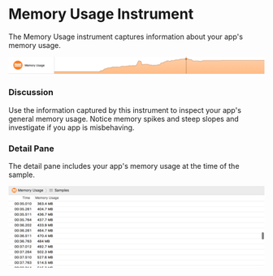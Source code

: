 # Memory Usage Instrument

The Memory Usage instrument captures information about your app's memory usage.

![Memory Usage](Resources/Instrument_MemoryUsage.png "Memory Usage")

### Discussion

Use the information captured by this instrument to inspect your app's general memory usage. Notice memory spikes and steep slopes and investigate if you app is misbehaving.

### Detail Pane

The detail pane includes your app's memory usage at the time of the sample.

![Memory Usage Detail Pane](Resources/Instrument_MemoryUsage_DetailPane.png "Memory Usage Detail Pane")